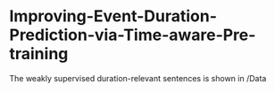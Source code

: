 # Improving-Event-Duration-Prediction-via-Time-aware-Pre-training

The weakly supervised duration-relevant sentences is shown in /Data

